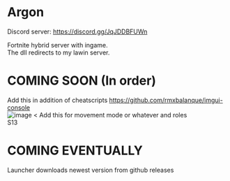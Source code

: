 # Argon

Discord server:  https://discord.gg/JqJDDBFUWn 

Fortnite hybrid server with ingame.<br>
The dll redirects to my lawin server.<br>

# COMING SOON (In order)

Add this in addition of cheatscripts https://github.com/rmxbalanque/imgui-console<br>
![image](https://user-images.githubusercontent.com/84999745/167729682-e01cf7ba-df13-4378-8eb9-c07687c104ea.png) < Add this for movement mode or whatever and roles<br>
S13

# COMING EVENTUALLY

Launcher downloads newest version from github releases
